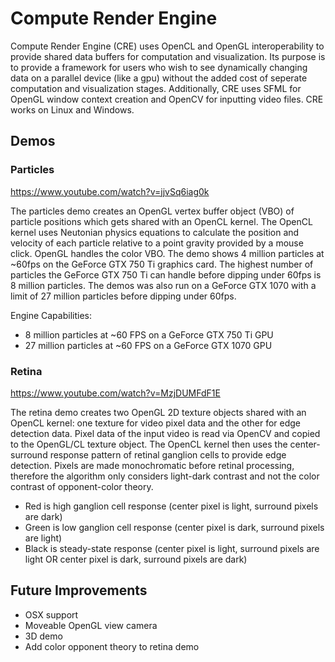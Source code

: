 # Compute Render Engine

Compute Render Engine (CRE) uses OpenCL and OpenGL interoperability to provide shared data buffers for computation and visualization.  Its purpose is to provide a framework for users who wish to see dynamically changing data on a parallel device (like a gpu) without the added cost of seperate computation and visualization stages.  Additionally, CRE uses SFML for OpenGL window context creation and OpenCV for inputting video files.  CRE works on Linux and Windows.

## Demos

### Particles

https://www.youtube.com/watch?v=jjvSq6iag0k

The particles demo creates an OpenGL vertex buffer object (VBO) of particle positions which gets shared with an OpenCL kernel.  The OpenCL kernel uses Neutonian physics equations to calculate the position and velocity of each particle relative to a point gravity provided by a mouse click.  OpenGL handles the color VBO.  The demo shows 4 million particles at ~60fps on the GeForce GTX 750 Ti graphics card.  The highest number of particles the  GeForce GTX 750 Ti can handle before dipping under 60fps is 8 million particles.  The demos was also run on a GeForce GTX 1070 with a limit of 27 million particles before dipping under 60fps.</p>

Engine Capabilities:

- 8 million particles at ~60 FPS on a GeForce GTX 750 Ti GPU
- 27 million particles at ~60 FPS on a GeForce GTX 1070 GPU

### Retina

https://www.youtube.com/watch?v=MzjDUMFdF1E

The retina demo creates two OpenGL 2D texture objects shared with an OpenCL kernel: one texture for video pixel data and the other for edge detection data.  Pixel data of the input video is read via OpenCV and copied to the OpenGL/CL texture object.  The OpenCL kernel then uses the center-surround response pattern of retinal ganglion cells to provide edge detection.  Pixels are made monochromatic before retinal processing, therefore the algorithm only considers light-dark contrast and not the color contrast of opponent-color theory.

- Red is high ganglion cell response (center pixel is light, surround pixels are dark)
- Green is low ganglion cell response (center pixel is dark, surround pixels are light)
- Black is steady-state response (center pixel is light, surround pixels are light OR center pixel is dark, surround pixels are dark)

## Future Improvements
- OSX support
- Moveable OpenGL view camera
- 3D demo
- Add color opponent theory to retina demo
